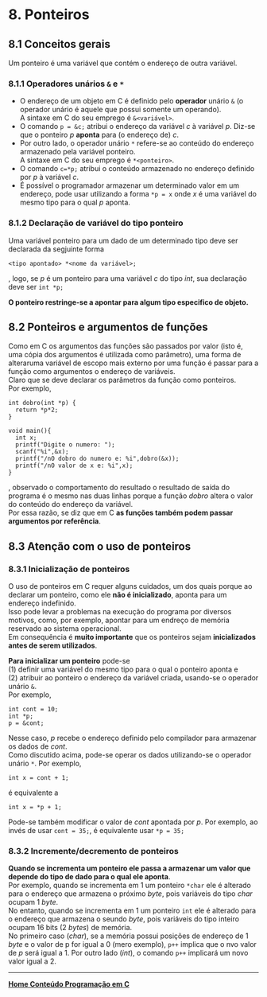 # 8. Ponteiros

## 8.1 Conceitos gerais
Um ponteiro é uma variável que contém o endereço de outra variável.  

### 8.1.1 Operadores unários `&` e `*`
- O endereço de um objeto em C é definido pelo **operador** unário `&` (o operador unário é aquele que possui somente um operando).  
  A sintaxe em C do seu emprego é `&<variável>`.
- O comando `p = &c;` atribui o endereço da variável *c* à variável *p*. Diz-se que o ponteiro *p* **aponta** para (o endereço de) *c*.   
- Por outro lado, o operador unário `*` refere-se ao conteúdo do endereço armazenado pela variável ponteiro.  
  A sintaxe em C do seu emprego é `*<ponteiro>`.  
- O comando `c=*p;` atribui o conteúdo armazenado no endereço definido por *p* à variável *c*.
- É possível o programador armazenar um determinado valor em um endereço, pode usar utilizando a forma `*p = x` onde *x* é uma variável do mesmo tipo para o qual *p* aponta. 

### 8.1.2 Declaração de variável do tipo ponteiro  
Uma variável ponteiro para um dado de um determinado tipo deve ser declarada da segjuinte forma  

```
<tipo apontado> *<nome da variável>;
```
, logo, se *p* é um ponteiro para uma variável *c* do tipo *int*, sua declaração deve ser `int *p;`

**O ponteiro restringe-se a apontar para algum tipo especifico de objeto.**

## 8.2 Ponteiros e argumentos de funções
Como em C os argumentos das funções são passados por valor (isto é, uma cópia dos argumentos é utilizada como parâmetro), 
uma forma de alteraruma variável de escopo mais externo por uma função é passar para a função como argumentos o endereço de variáveis.  
Claro que se deve declarar os parâmetros da função como ponteiros.  
Por exemplo,  
```
int dobro(int *p) {
  return *p*2;
}

void main(){
  int x;
  printf("Digite o numero: ");
  scanf("%i",&x);
  printf("/nO dobro do numero e: %i",dobro(&x));
  printf("/nO valor de x e: %i",x);
}
```
, observado o comportamento do resultado o resultado de saída do programa é o mesmo nas duas linhas porque a função *dobro* altera o valor do conteúdo do endereço da variável.  
Por essa razão, se diz que em C **as funções também podem passar argumentos por referência**.

## 8.3 Atenção com o uso de ponteiros
### 8.3.1 Inicialização de ponteiros
O uso de ponteiros em C requer alguns cuidados, um dos quais porque ao declarar um ponteiro, como ele **não é inicializado**, aponta para um endereço indefinido.  
Isso pode levar a problemas na execução do programa por diversos motivos, como, por exemplo, apontar para um endreço de memória reservado ao sistema operacional.  
Em consequência é **muito importante** que os ponteiros sejam **inicializados antes de serem utilizados**.

**Para inicializar um ponteiro** pode-se  
(1) definir uma variável do mesmo tipo para o qual o ponteiro aponta e  
(2) atribuir ao ponteiro o endereço da variável criada, usando-se o operador unário `&`.  
Por exemplo,

```
int cont = 10;
int *p;
p = &cont;
```
Nesse caso, *p* recebe o endereço definido pelo compilador para armazenar os dados de *cont*.  
Como discutido acima, pode-se operar os dados utilizando-se o operador unário `*`. Por exemplo,

```
int x = cont + 1;
```
é equivalente a  
```
int x = *p + 1;
```
Pode-se também modificar o valor de *cont* apontada por *p*. Por exemplo, ao invés de usar `cont = 35;`, é equivalente usar `*p = 35;`

### 8.3.2 Incremente/decremento de ponteiros
**Quando se incrementa um ponteiro ele passa a armazenar um valor que depende do tipo de dado para o qual ele aponta**.  
Por exemplo, quando se incrementa em 1 um ponteiro `*char` ele é alterado para o endereço que armazena o próximo *byte*, 
pois variáveis do tipo *char* ocupam 1 *byte*.  
No entanto, quando se incrementa em 1 um ponteiro `int` ele é alterado para o endereço que armazena o seundo *byte*, 
pois variáveis do tipo inteiro ocupam 16 bits (2 *bytes*) de memória.  
No primeiro caso (*char*), se a memória possui posições de endereço de 1 *byte* e o valor de p for igual a 0 (mero exemplo), 
`p++` implica que o nvo valor de *p* será igual a 1. Por outro lado (*int*), o comando `p++` implicará um novo valor igual a 2. 



___
**[Home Conteúdo Programação em C](https://github.com/claytonjasilva/claytonjasilva.github.io/blob/main/progC_aulas.md)**   



